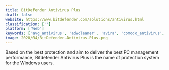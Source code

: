 ```yaml
---
title: BitDefender Antivirus Plus
draft: false 
website: https://www.bitdefender.com/solutions/antivirus.html
classification: ['']
platform: ['Web']
keywords: ['avg_antivirus', 'adwcleaner', 'avira', 'comodo_antivirus', 'eset_endpoint_security', 'eset_nod32_antivirus', 'f-secure_anti-virus', 'kaspersky_antivirus', 'kaspersky_internet_security', 'microsoft_security_essentials', 'norton', 'norton_antivirus', 'panda', 'spybot', 'trend_micro_endpoint_security', 'webroot_endpoint_protection']
image: 2020/04/BitDefender-Antivirus-Plus.png
---
```

Based on the best protection and aim to deliver the best PC management performance, Bitdefender Antivirus Plus is the name of protection system for the Windows users.